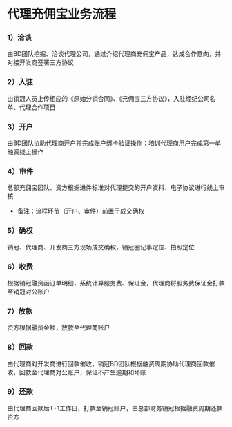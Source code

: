 # 代理充佣宝业务流程

### 1）洽谈

由BD团队挖掘、洽谈代理公司，通过介绍代理商充佣宝产品，达成合作意向，并对接开发商签署三方协议

### 2）入驻

由销冠人员上传相应的《原始分销合同》、《充佣宝三方协议》，入驻经纪公司名单、代理合作项目

### 3）开户

由BD团队协助代理商开户并完成账户绑卡验证操作；培训代理商用户完成第一单融资线上操作

### 4）审件

总部充佣宝团队、资方根据进件标准对代理提交的开户资料、电子协议进行线上审核

* 备注：流程环节（开户、审件）前置于成交确权

### 5）确权

销冠、代理商、开发商三方现场成交确权，销冠圈记事定位、拍照定位

### 6）收费

根据销冠融资函订单明细，系统计算服务费、保证金，代理商将服务费保证金打款至销冠对公账户

### 7）放款

资方根据融资金额，放款至代理商账户

### 8）回款

由代理商对开发商进行回款催收，销冠BD团队根据融资周期协助代理商回款催收，回款至代理商对公账户，保证不产生逾期和坏账

### 9）还款

由代理商回款后T+1工作日，打款至销冠账户，由总部财务销冠根据融资周期还款资方

